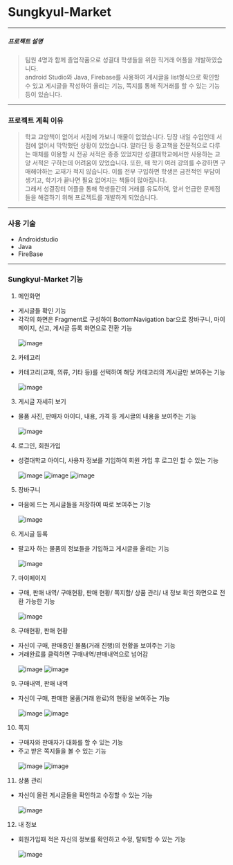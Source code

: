 # Sungkyul-Market
---
##### 프로젝트 설명
> 팀원 4명과 함께 졸업작품으로 성결대 학생들을 위한 직거래 어플을 개발하였습니다.<br> 
> android Studio와 Java, Firebase를 사용하여 게시글을 list형식으로 확인할 수 있고 게시글을 작성하여 올리는 기능, 쪽지를 통해 직거래를 할 수 있는 기능 등이 있습니다. 
---
### 프로젝트 계획 이유

> 학교 교양책이 없어서 서점에 가보니 매물이 없었습니다. 당장 내일 수업인데 서점에 없어서 막막했던 상황이 있었습니다. 알라딘 등 중고책을 전문적으로 다루는 매체를 이용할 시 전공 서적은 종종 있었지만 성결대학교에서만 사용하는 교양 서적은 구하는데 어려움이 있었습니다. 또한, 매 학기 여러 강의를 수강하면 구매해야하는 교재가 적지 않습니다. 이를 전부 구입하면 학생은 금전적인 부담이 생기고, 학기가 끝나면 필요 없어지는 책들이 많아집니다. <br> 그래서 성결장터 어플을 통해 학생들간의 거래를 유도하여, 앞서 언급한 문제점들을 해결하기 위해 프로젝트를 개발하게 되었습니다.
---
### 사용 기술

+ Androidstudio
+ Java
+ FireBase
---
### Sungkyul-Market 기능

1. 메인화면 
+ 게시글들 확인 기능
+ 각각의 화면은 Fragment로 구성하여 BottomNavigation bar으로 장바구니, 마이페이지, 신고, 게시글 등록 화면으로 전환 기능<br><br>
![image](https://user-images.githubusercontent.com/94504100/144965178-89aa2640-7cc1-461f-a893-22da5e7f8c8e.png)

2. 카테고리
+ 카테고리(교재, 의류, 기타 등)를 선택하여 해당 카테고리의 게시글만 보여주는 기능 <br><br>
![image](https://user-images.githubusercontent.com/94504100/144965281-35ac87bb-75a6-4068-86b1-1ef19e9ae6ed.png)

3. 게시글 자세히 보기
+ 물품 사진, 판매자 아이디, 내용, 가격 등 게시글의 내용을 보여주는 기능<br><br>
![image](https://user-images.githubusercontent.com/94504100/144965572-cc52dbe8-bbaf-4c9c-bd34-1202f8d0416d.png)

4. 로그인, 회원가입
+ 성결대학교 아이디, 사용자 정보를 기입하여 회원 가입 후 로그인 할 수 있는 기능<br><br>
![image](https://user-images.githubusercontent.com/94504100/144965339-d32778f5-671f-41f5-800a-ae8a84319d7b.png)
![image](https://user-images.githubusercontent.com/94504100/144965359-c009b04d-62b6-4b57-9262-afdcdb49d922.png)
![image](https://user-images.githubusercontent.com/94504100/144965384-a31cb02c-b140-4274-b18f-aabe67be7aad.png)

5. 장바구니
+ 마음에 드는 게시글들을 저장하여 따로 보여주는 기능<br><br>
![image](https://user-images.githubusercontent.com/94504100/144965518-e83a3bb3-edb4-4589-b9c0-11a013901fb8.png)

6. 게시글 등록
+ 팔고자 하는 물품의 정보들을 기입하고 게시글을 올리는 기능<br><br>
![image](https://user-images.githubusercontent.com/94504100/144965639-3a4a0f96-3114-42e4-9c80-034813470d57.png)

7. 마이페이지
+ 구매, 판매 내역/ 구매현황, 판매 현황/ 쪽지함/ 상품 관리/ 내 정보 확인 화면으로 전환 가능한 기능<br><br>
![image](https://user-images.githubusercontent.com/94504100/144965660-befdc887-9d9f-4b7e-a596-a09bef37d543.png)

8. 구매현황, 판매 현황
+ 자신이 구매, 판매중인 물품(거래 진행)의 현황을 보여주는 기능
+ 거래완료를 클릭하면 구매내역/판매내역으로 넘어감<br><br>
![image](https://user-images.githubusercontent.com/94504100/144966469-cbba1809-2681-47f3-955a-0866068c8905.png)
![image](https://user-images.githubusercontent.com/94504100/144966497-aae2e84f-8bf9-46a5-bbee-ff7de625f262.png)

9. 구매내역, 판매 내역
+ 자신이 구매, 판매한 물품(거래 완료)의 현황을 보여주는 기능<br><br>
![image](https://user-images.githubusercontent.com/94504100/144966537-59a499c7-4edb-47c1-a18d-b26ae5830e5f.png)
![image](https://user-images.githubusercontent.com/94504100/144966663-2f6f80e4-66b4-41ce-9b1d-713c35600c4d.png)

10. 쪽지
+ 구매자와 판매자가 대화를 할 수 있는 기능
+ 주고 받은 쪽지들을 볼 수 있는 기능<br><br>
![image](https://user-images.githubusercontent.com/94504100/144966724-30c8e9c5-4d9f-4ffa-8b68-ac29c0190c85.png)
![image](https://user-images.githubusercontent.com/94504100/144966756-e4ba3992-1f7f-4a9c-a8ab-272724c4c0a2.png)


11. 상품 관리
+ 자신이 올린 게시글들을 확인하고 수정할 수 있는 기능<br><br>
![image](https://user-images.githubusercontent.com/94504100/144966807-ff9a0bc7-51bb-4970-8f8a-dc49283aa781.png)

12. 내 정보
+ 회원가입때 적은 자신의 정보를 확인하고 수정, 탈퇴할 수 있는 기능<br><br>
![image](https://user-images.githubusercontent.com/94504100/144966890-c1e0b502-d6e6-4682-8f1d-252be54d48ca.png)


